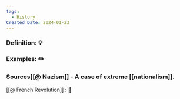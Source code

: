 ```yaml
---
tags:
  - History
Created Date: 2024-01-23
---
```

### Definition:  💡


### Examples: ✏️


### Sources[[@ Nazism]] - A case of extreme [[nationalism]]. 
[[@ French Revolution]] : 📖

